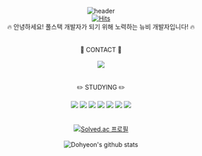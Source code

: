 <div align=center>

![header](https://capsule-render.vercel.app/api?type=waving&color=282A35&height=250&section=header&text=Hello%20!&fontSize=60&fontColor=CE6B87&animation=twinkling&desc=Welcome%20to%20my%20Github&fontAlign=45&fontAlignY=30&descAlign=55&descAlignY=50)
<br>
[![Hits](https://hits.seeyoufarm.com/api/count/incr/badge.svg?url=https%3A%2F%2Fgithub.com%2Fdohyeon0709%2F&count_bg=%23000000&title_bg=%23000000&icon=&icon_color=%23E7E7E7&title=%F0%9F%98%83&edge_flat=false)](https://hits.seeyoufarm.com)
<br>
:fire: 안녕하세요! 풀스택 개발자가 되기 위해 노력하는 뉴비 개발자입니다! :fire:
<br>
<br>
<br>
:iphone: CONTACT :iphone:
<br>
<br>
<a href="https://www.instagram.com/dohyeon_o3o/" target="_blank"><img src="https://img.shields.io/badge/Instagram-E4405F?style=flat-square&logo=Instagram&logoColor=white"/></a>
<br>
<br>
<br>
:pencil2: STUDYING :pencil2:
<br>
<br>
<img src="https://img.shields.io/badge/HTML-E34F26?style=for-the-badge&logo=HTML5&logoColor=white">
<img src="https://img.shields.io/badge/CSS-1572B6?style=for-the-badge&logo=CSS3&logoColor=white">
<img src="https://img.shields.io/badge/JavaScript-F7DF1E?style=for-the-badge&logo=JavaScript&logoColor=black">
<img src="https://img.shields.io/badge/Swift-F05138?style=for-the-badge&logo=Swift&logoColor=white">
<img src="https://img.shields.io/badge/Python-3776AB?style=for-the-badge&logo=Python&logoColor=white">
<img src="https://img.shields.io/badge/C-A8B9CC?style=for-the-badge&logo=C&logoColor=white">
<img src="https://img.shields.io/badge/C++-00599C?style=for-the-badge&logo=cplusplus&logoColor=white">
<br>
<br>
<br>
[![Solved.ac 프로필](http://mazassumnida.wtf/api/mini/generate_badge?boj=dohy0709)](https://solved.ac/dohy0709)
<br>
<br>
![Dohyeon's github stats](https://github-readme-stats.vercel.app/api?username=dohyeon0709&show_icons=true&theme=dracula)

</div>
